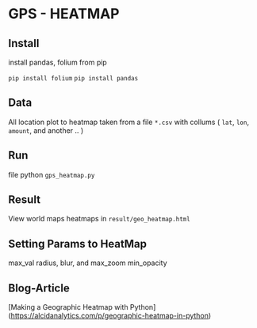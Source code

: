 # GPS - HEATMAP

## Install

install pandas, folium from pip

```pip install folium```
```pip install pandas```

## Data

All location plot to heatmap taken from a file ``*.csv`` with collums ( ``lat``, ``lon``, ``amount``, and another .. )

## Run

file python ``gps_heatmap.py``

## Result

View world maps heatmaps in ``result/geo_heatmap.html``

## Setting Params to HeatMap

max_val
radius, blur, and max_zoom
min_opacity

## Blog-Article
[Making a Geographic Heatmap with Python] (https://alcidanalytics.com/p/geographic-heatmap-in-python)
